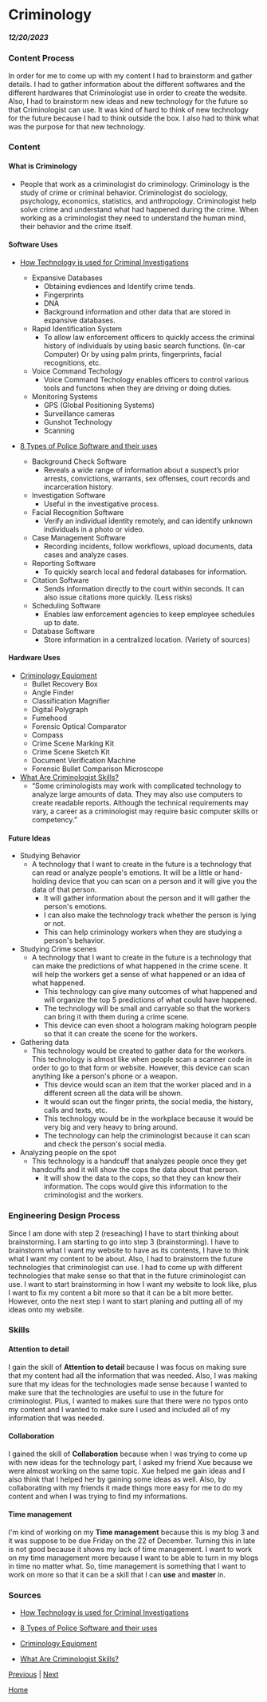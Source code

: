 # Criminology
##### 12/20/2023

### Content Process

In order for me to come up with my content I had to brainstorm and gather details. I had to gather information about the different softwares and the different hardwares that Criminologist use in order to create the wedsite. Also, I had to brainstorm new ideas and new technology for the future so that Criminologist can use. It was kind of hard to think of new technology for the future because I had to think outside the box. I also had to think what was the purpose for that new technology. 


### Content 

#### What is Criminology
   * People that work as a criminologist do criminology. Criminology is the study of crime or criminal behavior. Criminologist do sociology, psychology, economics, statistics, and anthropology. Criminologist help solve crime and understand what had happened during the crime. When working as a criminologist they need to understand the human mind, their behavior and the crime itself. 
     
#### Software Uses
* [How Technology is used for Criminal Investigations](https://www.openfox.com/how-technology-is-used-for-criminal-investigations/)
   * Expansive Databases
     * Obtaining evdiences and Identify crime tends.
     * Fingerprints
     * DNA
     * Background information and other data that are stored in expansive databases.
   * Rapid Identification System
     * To allow law enforcement officers to quickly access the criminal history of individuals by using basic search functions. (In-car Computer) Or by using palm prints, fingerprints, facial recognitions, etc.
   * Voice Command Techology
     * Voice Command Techology enables officers to control various tools and functons when they are driving or doing duties.
   * Monitoring Systems
     * GPS (Global Positioning Systems)
     * Surveillance cameras
     * Gunshot Technology
     * Scanning

* [8 Types of Police Software and their uses](https://www.openfox.com/8-types-of-police-software-and-their-uses/ )
   * Background Check Software
     * Reveals a wide range of information about a suspect’s prior arrests, convictions, warrants, sex offenses, court records and incarceration history.
   * Investigation Software
     * Useful in the investigative process.
   * Facial Recognition Software
     * Verify an individual identity remotely, and can identify unknown individuals in a photo or video.
   * Case Management Software
     * Recording incidents, follow workflows, upload documents, data cases and analyze cases.
   * Reporting Software
     * To quickly search local and federal databases for information.
   * Citation Software
     * Sends information directly to the court within seconds. It can also issue citations more quickly. (Less risks)
   * Scheduling Software
     * Enables law enforcement agencies to keep employee schedules up to date.
   * Database Software
     * Store information in a centralized location. (Variety of sources)

#### Hardware Uses
* [Criminology Equipment](https://princevaliant-equip.com/product-category/criminology-equipment/)
   * Bullet Recovery Box
   * Angle Finder
   * Classification Magnifier
   * Digital Polygraph
   * Fumehood
   * Forensic Optical Comparator
   * Compass
   * Crime Scene Marking Kit
   * Crime Scene Sketch Kit
   * Document Verification Machine
   * Forensic Bullet Comparison Microscope
* [What Are Criminologist Skills?](https://www.indeed.com/career-advice/resumes-cover-letters/criminologist-skills)
   * “Some criminologists may work with complicated technology to analyze large amounts of data. They may also use computers to create readable reports. Although the technical requirements may vary, a career as a criminologist may require basic computer skills or competency.”

#### Future Ideas
* Studying Behavior
   * A technology that I want to create in the future is a technology that can read or analyze people's emotions. It will be a little or hand-holding device that you can scan on a person and it will give you the data of that person.
     * It will gather information about the person and it will gather the person's emotions.
     * I can also make the technology track whether the person is lying or not.
     * This can help criminology workers when they are studying a person's behavior.
* Studying Crime scenes
  * A technology that I want to create in the future is a technology that can make the predictions of what happened in the crime scene. It will help the workers get a sense of what happened or an idea of what happened.
    * This technology can give many outcomes of what happened and will organize the top 5 predictions of what could have happened.
    * The technology will be small and carryable so that the workers can bring it with them during a crime scene.
    * This device can even shoot a hologram making hologram people so that it can create the scene for the workers.
* Gathering data
  * This technology would be created to gather data for the workers. This technology is almost like when people scan a scanner code in order to go to that form or website. However, this device can scan anything like a person's phone or a weapon.
    * This device would scan an item that the worker placed and in a different screen all the data will be shown.
    * It would scan out the finger prints, the social media, the history, calls and texts, etc.
    * This technology would be in the workplace because it would be very big and very heavy to bring around.
    * The technology can help the criminologist because it can scan and check the person's social media.
* Analyzing people on the spot
  * This technology is a handcuff that analyzes people once they get handcuffs and it will show the cops the data about that person.
    * It will show the data to the cops, so that they can know their information. The cops would give this information to the criminologist and the workers.

### Engineering Design Process

Since I am done with step 2 (reseaching) I have to start thinking about brainstorming. I am starting to go into step 3 (brainstorming). I have to brainstorm what I want my website to have as its contents, I have to think what I want my content to be about. Also, I had to brainstorm the future technologies that criminologist can use. I had to come up with different technologies that make sense so that that in the future criminologist can use. I want to start brainstorming in how I want my website to look like, plus I want to fix my content a bit more so that it can be a bit more better. However, onto the next step I want to start planing and putting all of my ideas onto my website. 

### Skills

#### Attention to detail

I gain the skill of **Attention to detail** because I was focus on making sure that my content had all the information that was needed. Also, I was making sure that my ideas for the technologies made sense because I wanted to make sure that the technologies are useful to use in the future for criminologist. Plus, I wanted to makes sure that there were no typos onto my content and I wanted to make sure I used and included all of my information that was needed. 

#### Collaboration

I gained the skill of **Collaboration** because when I was trying to come up with new ideas for the technology part, I asked my friend Xue because we were almost working on the same topic. Xue helped me gain ideas and I also think that I helped her by gaining some ideas as well. Also, by collaborating with my friends it made things more easy for me to do my content and when I was trying to find my informations. 

#### Time management

I'm kind of working on my **Time management** because this is my blog 3 and it was suppose to be due Friday on the 22 of December. Turning this in late is not good because it shows my lack of time management. I want to work on my time management more because I want to be able to turn in my blogs in time no matter what. So, time management is something that I want to work on more so that it can be a skill that I can **use** and **master** in. 

### Sources

* [How Technology is used for Criminal Investigations](https://www.openfox.com/how-technology-is-used-for-criminal-investigations/)

* [8 Types of Police Software and their uses](https://www.openfox.com/8-types-of-police-software-and-their-uses/ )

* [Criminology Equipment](https://princevaliant-equip.com/product-category/criminology-equipment/)

* [What Are Criminologist Skills?](https://www.indeed.com/career-advice/resumes-cover-letters/criminologist-skills)






[Previous](entry02.md) | [Next](entry04.md)

[Home](../README.md)

